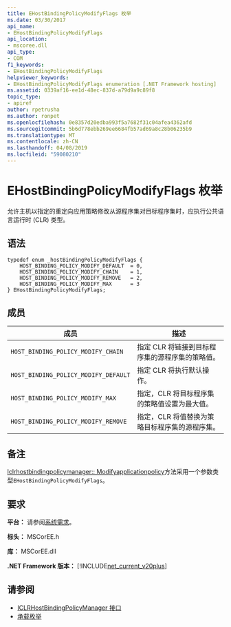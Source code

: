 ```yaml
---
title: EHostBindingPolicyModifyFlags 枚举
ms.date: 03/30/2017
api_name:
- EHostBindingPolicyModifyFlags
api_location:
- mscoree.dll
api_type:
- COM
f1_keywords:
- EHostBindingPolicyModifyFlags
helpviewer_keywords:
- EHostBindingPolicyModifyFlags enumeration [.NET Framework hosting]
ms.assetid: 0339af16-ee1d-48ec-837d-a79d9a9c89f8
topic_type:
- apiref
author: rpetrusha
ms.author: ronpet
ms.openlocfilehash: 0e8357d20edba993f5a7682f31c04afea4362afd
ms.sourcegitcommit: 5b6d778ebb269ee6684fb57ad69a8c28b06235b9
ms.translationtype: MT
ms.contentlocale: zh-CN
ms.lasthandoff: 04/08/2019
ms.locfileid: "59080210"
---
```

# <a name="ehostbindingpolicymodifyflags-enumeration"></a>EHostBindingPolicyModifyFlags 枚举
允许主机以指定的重定向应用策略修改从源程序集对目标程序集时，应执行公共语言运行时 (CLR) 类型。  
  
## <a name="syntax"></a>语法  
  
```  
typedef enum _hostBindingPolicyModifyFlags {  
    HOST_BINDING_POLICY_MODIFY_DEFAULT  = 0,  
    HOST_BINDING_POLICY_MODIFY_CHAIN    = 1,  
    HOST_BINDING_POLICY_MODIFY_REMOVE   = 2,  
    HOST_BINDING_POLICY_MODIFY_MAX      = 3  
} EHostBindingPolicyModifyFlags;  
```  
  
## <a name="members"></a>成员  
  
|成员|描述|  
|------------|-----------------|  
|`HOST_BINDING_POLICY_MODIFY_CHAIN`|指定 CLR 将链接到目标程序集的源程序集的策略值。|  
|`HOST_BINDING_POLICY_MODIFY_DEFAULT`|指定 CLR 将执行默认操作。|  
|`HOST_BINDING_POLICY_MODIFY_MAX`|指定，CLR 将目标程序集的策略值设置为最大值。|  
|`HOST_BINDING_POLICY_MODIFY_REMOVE`|指定，CLR 将值替换为策略目标程序集的源程序集。|  
  
## <a name="remarks"></a>备注  
 [Iclrhostbindingpolicymanager:: Modifyapplicationpolicy](../../../../docs/framework/unmanaged-api/hosting/iclrhostbindingpolicymanager-modifyapplicationpolicy-method.md)方法采用一个参数类型`EHostBindingPolicyModifyFlags`。  
  
## <a name="requirements"></a>要求  
 **平台：** 请参阅[系统需求](../../../../docs/framework/get-started/system-requirements.md)。  
  
 **标头：** MSCorEE.h  
  
 **库：** MSCorEE.dll  
  
 **.NET Framework 版本：** [!INCLUDE[net_current_v20plus](../../../../includes/net-current-v20plus-md.md)]  
  
## <a name="see-also"></a>请参阅

- [ICLRHostBindingPolicyManager 接口](../../../../docs/framework/unmanaged-api/hosting/iclrhostbindingpolicymanager-interface.md)
- [承载枚举](../../../../docs/framework/unmanaged-api/hosting/hosting-enumerations.md)
